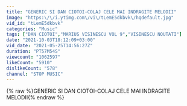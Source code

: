```yaml
---
title: "GENERIC SI DAN CIOTOI-COLAJ CELE MAI INDRAGITE MELODII"
image: "https:\/\/i.ytimg.com\/vi\/tLemE5dkbvk\/hqdefault.jpg"
vid_id: "tLemE5dkbvk"
categories: "Music"
tags: ["DAN CIOTOI","MARIUS VISINESCU VOL 9","VISINESCU NOUTATI"]
date: "2021-10-03T18:12:09+03:00"
vid_date: "2021-05-25T14:56:27Z"
duration: "PT57M54S"
viewcount: "1062597"
likeCount: "5910"
dislikeCount: "578"
channel: "STOP MUSIC"
---
```

{% raw %}GENERIC SI DAN CIOTOI-COLAJ CELE MAI INDRAGITE MELODII{% endraw %}
